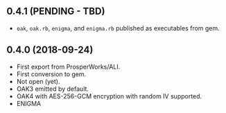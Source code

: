 ## 0.4.1 (PENDING - TBD)

- `oak`, `oak.rb`, `enigma`, and `enigma.rb` published as executables from gem.


## 0.4.0 (2018-09-24)

- First export from ProsperWorks/ALI.
- First conversion to gem.
- Not open (yet).
- OAK3 emitted by default.
- OAK4 with AES-256-GCM encryption with random IV supported.
- ENIGMA
